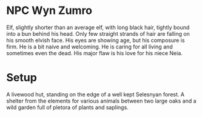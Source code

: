 # NPC Wyn Zumro

Elf, slightly shorter than an average elf, with long black hair, tightly bound
into a bun behind his head. Only few straight strands of hair are falling on
his smooth elvish face. His eyes are showing age, but his composure is firm. He
is a bit naive and welcoming. He is caring for all living and sometimes even
the dead. His major flaw is his love for his niece Neia.

# Setup

A livewood hut, standing on the edge of a well kept Selesnyan forest.
A shelter from the elements for various animals between two large oaks
and a wild garden full of pletora of plants and saplings.

